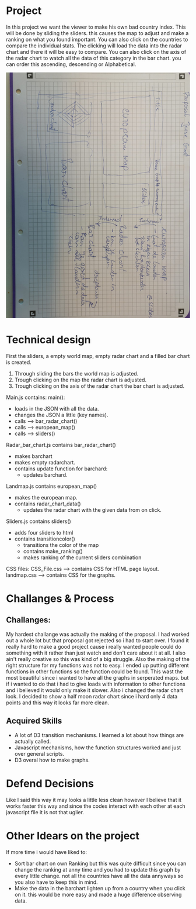# Project

In this project we want the viewer to make his own bad country index. This will be done by
sliding the sliders. this causes the map to adjust and make a ranking on what you found
important. You can also click on the countries to compare the individual stats. The clicking
will load the data into the radar chart and there it will be easy to compare. You can also
click on the axis of the radar chart to watch all the data of this category in the bar
chart. you can order this ascending, descending or Alphabetical.

![Proposal](doc/proposal.jpg)

# Technical design

First the sliders, a empty world map, empty radar chart and a filled bar chart is created.
1) Through sliding the bars the world map is adjusted.
2) Trough clicking on the map the radar chart is adjusted.
3) Trough clicking on the axis of the radar chart the bar chart is adjusted.

Main.js contains: main():
- loads in the JSON with all the data.
- changes the JSON a little (key names).
- calls --> bar_radar_chart()
- calls --> european_map()
- calls --> sliders()

Radar_bar_chart.js contains bar_radar_chart()
- makes barchart
- makes empty radarchart.
- contains update function for barchard:
  - updates barchard.

Landmap.js contains european_map()
- makes the european map.
- contains radar_chart_data()
  - updates the radar chart with the given data from on click.

Sliders.js contains sliders()
  - adds four sliders to html
  - contains transitioncolor()
    - transitions the color of the map
    -  contains make_ranking()
      - makes ranking of the current sliders combination

CSS files:
CSS_File.css --> contains CSS for HTML page layout.
landmap.css --> contains CSS for the graphs.

# Challanges & Process

## Challanges:
My hardest challange was actually the making of the proposal. I had worked out a whole lot but that proposal got rejected so i had to start over. I found it really hard to make a good project cause i really wanted people could do something with it rather than just watch and don't care about it at all. I also ain't really  creative so this was kind of a big struggle.
Also the making of the right structure for my functions was not to easy. I ended up putting different functions in other functions so the function could be found. This wast the most beautiful since i wanted to have all the graphs in serperated maps. but if i wanted to do that i had to give loads with information to other functions and i believed it would only make it slower.
Also i changed the radar chart look. I decided to show a half moon radar chart since i hard only 4 data points and this way it looks far more clean.

## Acquired Skills
- A lot of D3 transition mechanisms. I learned a lot about how things are actually called.
- Javascript mechanisms, how the function structures worked and just over general scripts.
- D3 overal how to make graphs.

# Defend Decisions
Like I said this way it may looks a little less clean however I believe that it works faster this way and since the codes interact with each other at each javascript file it is not that uglier.

# Other Idears on the project
If more time i would have liked to:
- Sort bar chart on own Ranking
    but this was quite difficult since you can change the ranking at anny time and you had to update this graph by every little change. not all the countries have all the data annyways so you also have to keep this in mind.
- Make the data in the barchart lighten up from a country when you click on it.
    this would be more easy and made a huge difference observing data. 
